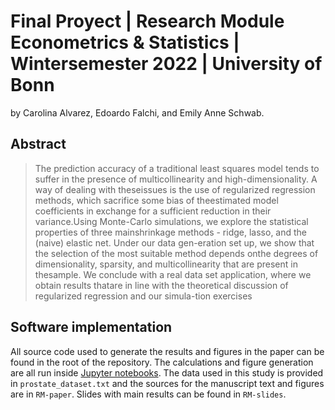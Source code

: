 # Final Proyect | Research Module Econometrics & Statistics | Wintersemester 2022 | University of Bonn
by
Carolina Alvarez,
Edoardo Falchi, and
Emily Anne Schwab.

## Abstract

> The prediction accuracy of a traditional least squares model tends to suffer in the presence of multicollinearity and high-dimensionality.  A way of dealing with theseissues is the use of regularized regression methods, which sacrifice some bias of theestimated model coefficients in exchange for a sufficient reduction in their variance.Using Monte-Carlo simulations, we explore the statistical properties of three mainshrinkage methods - ridge, lasso, and the (naive) elastic net.  Under our data gen-eration set up, we show that the selection of the most suitable method depends onthe degrees of dimensionality, sparsity, and multicollinearity that are present in thesample.  We conclude with a real data set application, where we obtain results thatare in line with the theoretical discussion of regularized regression and our simula-tion exercises

## Software implementation

All source code used to generate the results and figures in the paper can be found in the root of the repository.
The calculations and figure generation are all run inside
[Jupyter notebooks](http://jupyter.org/).
The data used in this study is provided in `prostate_dataset.txt` and the sources for the
manuscript text and figures are in `RM-paper`. Slides with main results can be found in `RM-slides`.
